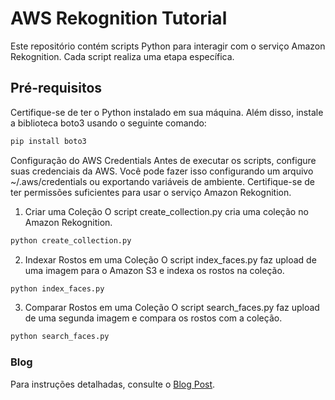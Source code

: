 
# AWS Rekognition Tutorial

Este repositório contém scripts Python para interagir com o serviço Amazon Rekognition. Cada script realiza uma etapa específica.

## Pré-requisitos

Certifique-se de ter o Python instalado em sua máquina. Além disso, instale a biblioteca boto3 usando o seguinte comando:

```bash
pip install boto3
```

Configuração do AWS Credentials
Antes de executar os scripts, configure suas credenciais da AWS. Você pode fazer isso configurando um arquivo ~/.aws/credentials ou exportando variáveis de ambiente. Certifique-se de ter permissões suficientes para usar o serviço Amazon Rekognition.

1. Criar uma Coleção
O script create_collection.py cria uma coleção no Amazon Rekognition.

```bash
python create_collection.py
```

2. Indexar Rostos em uma Coleção
O script index_faces.py faz upload de uma imagem para o Amazon S3 e indexa os rostos na coleção.

```bash
python index_faces.py
```

3. Comparar Rostos em uma Coleção
O script search_faces.py faz upload de uma segunda imagem e compara os rostos com a coleção.

```bash
python search_faces.py
```

### Blog
Para instruções detalhadas, consulte o [Blog Post](https://multilingue.dev.clouddog.com.br/blog/implementando-reconhecimento-facil-usando-amazon-rekognition/).